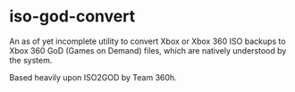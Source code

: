 # iso-god-convert

An as of yet incomplete utility to convert Xbox or Xbox 360 ISO backups to Xbox
360 GoD (Games on Demand) files, which are natively understood by the system.

Based heavily upon ISO2GOD by Team 360h.